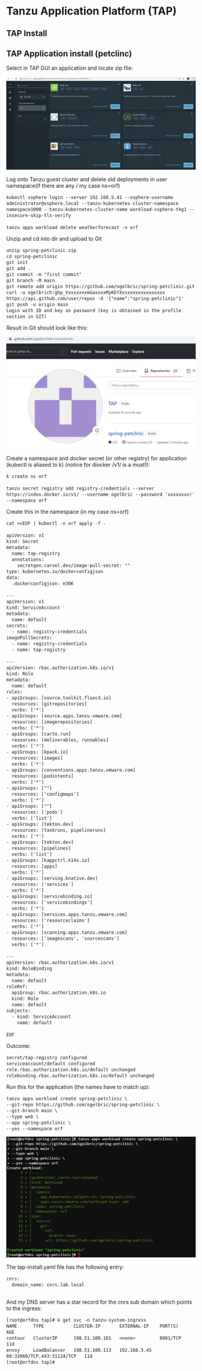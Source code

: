 # Tanzu Application Platform (TAP)

## TAP Install

## TAP Application install (petclinc)

Select in TAP GUI an application and locate zip file:

![Version](https://github.com/ogelbric/TAP/blob/main/Petclinicdownload.png)

Log onto Tanzu guest cluster and delete old deployments in user namespace(if there are any / my case ns=orf)
```
kubectl vsphere login --server 192.168.5.41 --vsphere-username administrator@vsphere.local --tanzu-kubernetes-cluster-namespace namespace1000 --tanzu-kubernetes-cluster-name workload-vsphere-tkg1 --insecure-skip-tls-verify

tanzu apps workload delete weatherforecast -n orf
```

Unzip and cd into dir and upload to Git
```
unzip spring-petclinic.zip
cd spring-petclinic
git init
git add .
git commit -m "first commit"
git branch -M main
git remote add origin https://github.com/ogelbric/spring-petclinic.git
curl -u ogelbrich:ghp_VxxxxxxxmGaxxxxMyKEYXxxxxxxxxxxxxxxxx https://api.github.com/user/repos -d '{"name":"spring-petclinic"}'
git push -u origin main
Login with ID and key as password (key is obtained in the profile section in GIT)
```
Result in Git should look like this:

![Version](https://github.com/ogelbric/TAP/blob/main/GitResult.png)

Create a namespace and docker secret (or other registry) for application (kubectl is aliased to k) (notice for diocker /v1/ is a must!):
```
k create ns orf

tanzu secret registry add registry-credentials --server https://index.docker.io/v1/ --username ogelbric --password 'xxxxxxxx!' --namespace orf

```

Create this in the namespace (in my case ns=orf)

```
cat <<EOF | kubectl -n orf apply -f -

apiVersion: v1
kind: Secret
metadata:
  name: tap-registry
  annotations:
    secretgen.carvel.dev/image-pull-secret: ""
type: kubernetes.io/dockerconfigjson
data:
  .dockerconfigjson: e30K

---
apiVersion: v1
kind: ServiceAccount
metadata:
  name: default
secrets:
  - name: registry-credentials
imagePullSecrets:
  - name: registry-credentials
  - name: tap-registry

---
apiVersion: rbac.authorization.k8s.io/v1
kind: Role
metadata:
  name: default
rules:
- apiGroups: [source.toolkit.fluxcd.io]
  resources: [gitrepositories]
  verbs: ['*']
- apiGroups: [source.apps.tanzu.vmware.com]
  resources: [imagerepositories]
  verbs: ['*']
- apiGroups: [carto.run]
  resources: [deliverables, runnables]
  verbs: ['*']
- apiGroups: [kpack.io]
  resources: [images]
  verbs: ['*']
- apiGroups: [conventions.apps.tanzu.vmware.com]
  resources: [podintents]
  verbs: ['*']
- apiGroups: [""]
  resources: ['configmaps']
  verbs: ['*']
- apiGroups: [""]
  resources: ['pods']
  verbs: ['list']
- apiGroups: [tekton.dev]
  resources: [taskruns, pipelineruns]
  verbs: ['*']
- apiGroups: [tekton.dev]
  resources: [pipelines]
  verbs: ['list']
- apiGroups: [kappctrl.k14s.io]
  resources: [apps]
  verbs: ['*']
- apiGroups: [serving.knative.dev]
  resources: ['services']
  verbs: ['*']
- apiGroups: [servicebinding.io]
  resources: ['servicebindings']
  verbs: ['*']
- apiGroups: [services.apps.tanzu.vmware.com]
  resources: ['resourceclaims']
  verbs: ['*']
- apiGroups: [scanning.apps.tanzu.vmware.com]
  resources: ['imagescans', 'sourcescans']
  verbs: ['*']

---
apiVersion: rbac.authorization.k8s.io/v1
kind: RoleBinding
metadata:
  name: default
roleRef:
  apiGroup: rbac.authorization.k8s.io
  kind: Role
  name: default
subjects:
  - kind: ServiceAccount
    name: default

EOF
```

Outcome:
```
secret/tap-registry configured
serviceaccount/default configured
role.rbac.authorization.k8s.io/default unchanged
rolebinding.rbac.authorization.k8s.io/default unchanged
```

Run this for the application (the names have to match up): 

```
tanzu apps workload create spring-petclinic \
--git-repo https://github.com/ogelbric/spring-petclinic \
--git-branch main \
--type web \
--app spring-petclinic \
--yes --namespace orf
```

![Version](https://github.com/ogelbric/TAP/blob/main/TAPoutcome1.png)

The tap-install.yaml file has the following entry:

```
cnrs:
  domain_name: cnrs.lab.local
 
 ```
 
 And my DNS server has a star record for the cnrs sub domain which points to the ingress:
 
 ```
 [root@orfdns tap]# k get svc -n tanzu-system-ingress
NAME      TYPE           CLUSTER-IP       EXTERNAL-IP    PORT(S)                      AGE
contour   ClusterIP      198.51.100.181   <none>         8001/TCP                     11d
envoy     LoadBalancer   198.51.100.113   192.168.5.45   80:32060/TCP,443:31124/TCP   11d
[root@orfdns tap]# 
```


 
